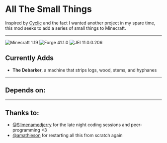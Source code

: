 # All The Small Things
Inspired by [Cyclic](https://github.com/Lothrazar/Cyclic) and the fact I wanted another project in my spare time, this mod seeks to add a series of small things to Minecraft.

---
![Minecraft 1.19](https://img.shields.io/badge/Minecraft%20Version-1.19-purple)
![Forge 41.1.0](https://img.shields.io/badge/Forge%20Version-41.1.0-red)
![JEI 11.0.0.206](https://img.shields.io/badge/JEI%20Version-11.0.0.206-blue)


## Currently Adds
 + **The Debarker**, a machine that strips logs, wood, stems, and hyphanes 

---
## Depends on:

---
## Thanks to:
 - [@Slimenamedjerry](https://github.com/Slimenamedjerry) for the late night coding sessions and peer-programming <3
 - [@amathieson](https://github.com/amathieson) for restarting all this from scratch again

